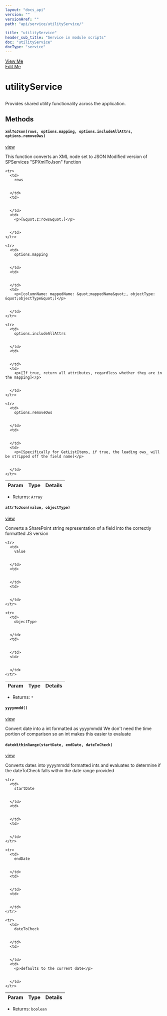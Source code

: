 ```yaml
---
layout: "docs_api"
version: ""
versionHref: ""
path: "api/service/utilityService/"

title: "utilityService"
header_sub_title: "Service in module scripts"
doc: "utilityService"
docType: "service"
---
```


<div class="improve-docs">
  <a href='http://github.com/scatcher/sp-angular/blob/master/app/scripts/services/utility_srvc.js#L3'>
    View Me
  </a>
</div>
<div class="improve-docs">
  <a href='http://github.com/scatcher/sp-angular/edit/master/app/scripts/services/utility_srvc.js#L3'>
    Edit Me
  </a>
</div>





<h1 class="api-title">

  utilityService



</h1>





Provides shared utility functionality across the application.










  

  
## Methods


<h4>
  <code>xmlToJson(rows, options.mapping, options.includeAllAttrs, options.removeOws)</code>

</h4>
<a href='http://github.com/scatcher/sp-angular/blob/master/app/scripts/services/utility_srvc.js#L20'>view</a>


This function converts an XML node set to JSON
Modified version of SPServices "SPXmlToJson" function



<table class="table" style="margin:0;">
  <thead>
    <tr>
      <th>Param</th>
      <th>Type</th>
      <th>Details</th>
    </tr>
  </thead>
  <tbody>
    
    <tr>
      <td>
        rows
        
        
      </td>
      <td>
        
  
      </td>
      <td>
        <p>[&quot;z:rows&quot;]</p>

        
      </td>
    </tr>
    
    <tr>
      <td>
        options.mapping
        
        
      </td>
      <td>
        
  
      </td>
      <td>
        <p>[columnName: mappedName: &quot;mappedName&quot;, objectType: &quot;objectType&quot;]</p>

        
      </td>
    </tr>
    
    <tr>
      <td>
        options.includeAllAttrs
        
        
      </td>
      <td>
        
  
      </td>
      <td>
        <p>[If true, return all attributes, regardless whether they are in the mapping]</p>

        
      </td>
    </tr>
    
    <tr>
      <td>
        options.removeOws
        
        
      </td>
      <td>
        
  
      </td>
      <td>
        <p>[Specifically for GetListItems, if true, the leading ows_ will be stripped off the field name]</p>

        
      </td>
    </tr>
    
  </tbody>
</table>






* Returns: 
  <code>Array</code> 








<h4>
  <code>attrToJson(value, objectType)</code>

</h4>
<a href='http://github.com/scatcher/sp-angular/blob/master/app/scripts/services/utility_srvc.js#L73'>view</a>


Converts a SharePoint string representation of a field into the correctly formatted JS version



<table class="table" style="margin:0;">
  <thead>
    <tr>
      <th>Param</th>
      <th>Type</th>
      <th>Details</th>
    </tr>
  </thead>
  <tbody>
    
    <tr>
      <td>
        value
        
        
      </td>
      <td>
        
  
      </td>
      <td>
        
        
      </td>
    </tr>
    
    <tr>
      <td>
        objectType
        
        
      </td>
      <td>
        
  
      </td>
      <td>
        
        
      </td>
    </tr>
    
  </tbody>
</table>






* Returns: 
  <code>*</code> 








<h4>
  <code>yyyymmdd()</code>

</h4>
<a href='http://github.com/scatcher/sp-angular/blob/master/app/scripts/services/utility_srvc.js#L283'>view</a>


Convert date into a int formatted as yyyymmdd
We don't need the time portion of comparison so an int makes this easier to evaluate













<h4>
  <code>dateWithinRange(startDate, endDate, dateToCheck)</code>

</h4>
<a href='http://github.com/scatcher/sp-angular/blob/master/app/scripts/services/utility_srvc.js#L298'>view</a>


Converts dates into yyyymmdd formatted ints and evaluates to determine if the dateToCheck
falls within the date range provided



<table class="table" style="margin:0;">
  <thead>
    <tr>
      <th>Param</th>
      <th>Type</th>
      <th>Details</th>
    </tr>
  </thead>
  <tbody>
    
    <tr>
      <td>
        startDate
        
        
      </td>
      <td>
        
  
      </td>
      <td>
        
        
      </td>
    </tr>
    
    <tr>
      <td>
        endDate
        
        
      </td>
      <td>
        
  
      </td>
      <td>
        
        
      </td>
    </tr>
    
    <tr>
      <td>
        dateToCheck
        
        
      </td>
      <td>
        
  
      </td>
      <td>
        <p>defaults to the current date</p>

        
      </td>
    </tr>
    
  </tbody>
</table>






* Returns: 
  <code>boolean</code> 






  
  






